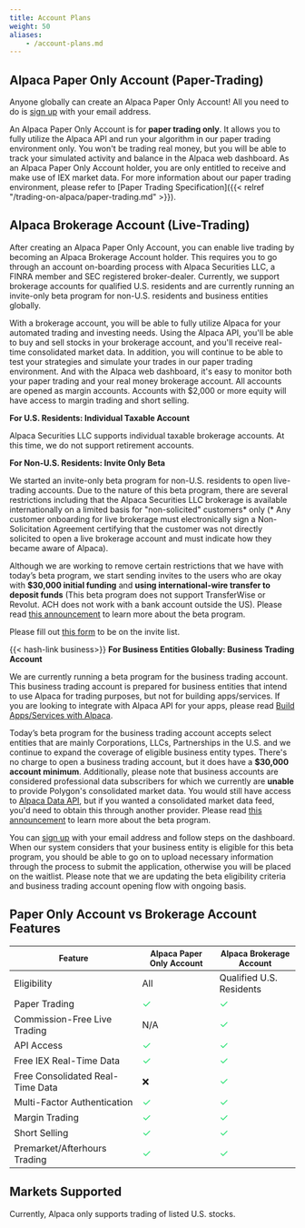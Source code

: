 ```yaml
---
title: Account Plans
weight: 50
aliases:
    - /account-plans.md
---
```


## Alpaca Paper Only Account (Paper-Trading)

Anyone globally can create an Alpaca Paper Only Account! All you need to do is [sign up](https://app.alpaca.markets/signup)
with your email address.

An Alpaca Paper Only Account is for **paper trading only**. It allows you to fully utilize the Alpaca API and
run your algorithm in our paper trading environment only. You won't be trading real money, but you will be able
to track your simulated activity and balance in the Alpaca web dashboard. As an Alpaca Paper Only Account
holder, you are only entitled to receive and make use of IEX market data. For more information about our paper
trading environment, please refer to [Paper Trading Specification]({{< relref "/trading-on-alpaca/paper-trading.md" >}}).

## Alpaca Brokerage Account (Live-Trading)

After creating an Alpaca Paper Only Account, you can enable live trading by becoming an Alpaca Brokerage Account
holder. This requires you to go through an account on-boarding process with Alpaca Securities LLC, a FINRA
member and SEC registered broker-dealer. Currently, we support brokerage accounts for
qualified U.S. residents and are currently running an invite-only beta program for non-U.S. residents and business entities globally.

With a brokerage account, you will be able to fully utilize Alpaca for your automated trading and investing needs.
Using the Alpaca API, you'll be able to buy and sell stocks in your brokerage account, and you'll receive
real-time consolidated market data. In addition, you will continue to be able to test your strategies and
simulate your trades in our paper trading environment. And with the Alpaca web dashboard, it's easy to monitor
both your paper trading and your real money brokerage account. All accounts are opened as margin accounts. Accounts with $2,000
or more equity will have access to margin trading and short selling.

**For U.S. Residents: Individual Taxable Account**

Alpaca Securities LLC supports individual taxable brokerage accounts. At this time, we do not support retirement accounts.


**For Non-U.S. Residents: Invite Only Beta**

We started an invite-only beta program for non-U.S. residents to open live-trading accounts. Due to the nature of this beta program, there are several restrictions including that the Alpaca Securities LLC brokerage is available internationally on a limited basis for "non-solicited" customers* only (* Any customer onboarding for live brokerage must electronically sign a Non-Solicitation Agreement certifying that the customer was not directly solicited to open a live brokerage account and must indicate how they became aware of Alpaca).

Although we are working to remove certain restrictions that we have with today’s beta program, we start sending invites to the users who are okay with **$30,000 initial funding** and **using international-wire transfer to deposit funds** (This beta program does not support TransferWise or Revolut. ACH does not work with a bank account outside the US). Please read [this announcement](https://alpaca.markets/blog/non-us-live-trading-beta/) to learn more about the beta program.

Please fill out [this form](https://forms.gle/vV96nn5zFBtHSrfU9) to be on the invite list.


{{< hash-link business>}}
**For Business Entities Globally: Business Trading Account**

We are currently running a beta program for the business trading account. This business trading account is prepared for business entities that intend to use Alpaca for trading purposes, but not for building apps/services. If you are looking to integrate with Alpaca API for your apps, please read [Build Apps/Services with Alpaca](https://alpaca.markets/docs/build-apps_services-with-alpaca/).

Today’s beta program for the business trading account accepts select entities that are mainly Corporations, LLCs, Partnerships in the U.S. and we continue to expand the coverage of eligible business entity types. There's no charge to open a business trading account, but it does have a **$30,000 account minimum**. Additionally, please note that business accounts are considered professional data subscribers for which we currently are **unable** to provide Polygon's consolidated market data. You would still have access to [Alpaca Data API](https://alpaca.markets/docs/trading-on-alpaca/market-data/), but if you wanted a consolidated market data feed, you'd need to obtain this through another provider. Please read [this announcement](https://alpaca.markets/blog/business-brokerage-account-beta/) to learn more about the beta program.

You can [sign up](https://app.alpaca.markets/signup) with your email address and follow steps on the dashboard. When our system considers that your business entity is eligible for this beta program, you should be able to go on to upload necessary information through the process to submit the application, otherwise you will be placed on the waitlist. Please note that we are updating the beta eligibility criteria and business trading account opening flow with ongoing basis.


## Paper Only Account vs Brokerage Account Features

|<span style="font-size:14px">Feature</span>|<span style="font-size:14px">Alpaca Paper Only Account</span>|<span style="font-size:14px">Alpaca Brokerage Account</span>|
|---|---|---|
|Eligibility|All|Qualified U.S. Residents|
|Paper Trading|<span style="color:#27e272;font-size:18px">&#10003;</span>|<span style="color:#27e272;font-size:18px"> &#10003; </span>|
|Commission-Free Live Trading|N/A|<span style="color:#27e272;font-size:18px">&#10003;</span>|
|API Access|<span style="color:#27e272;font-size:18px">&#10003;</span>|<span style="color:#27e272;font-size:18px">&#10003;</span>|
|Free IEX Real-Time Data|<span style="color:#27e272;font-size:18px">&#10003;</span>|<span style="color:#27e272;font-size:18px">&#10003;</span>|
|Free Consolidated Real-Time Data|&#10060;|<span style="color:#27e272;font-size:18px">&#10003;</span>|
|Multi-Factor Authentication|<span style="color:#27e272;font-size:18px">&#10003;</span>|<span style="color:#27e272;font-size:18px">&#10003;</span>|
|Margin Trading|<span style="color:#27e272;font-size:18px">&#10003;</span>|<span style="color:#27e272;font-size:18px">&#10003;</span>|
|Short Selling|<span style="color:#27e272;font-size:18px">&#10003;</span>|<span style="color:#27e272;font-size:18px">&#10003;</span>|
|Premarket/Afterhours Trading|<span style="color:#27e272;font-size:18px">&#10003;</span>|<span style="color:#27e272;font-size:18px">&#10003;</span>|

## Markets Supported

Currently, Alpaca only supports trading of listed U.S. stocks.
